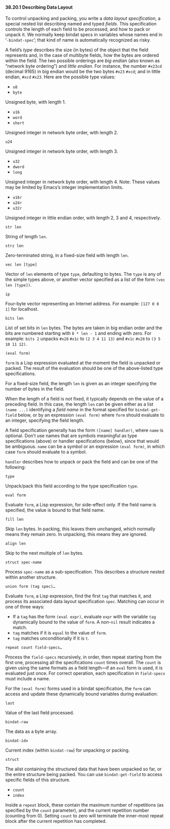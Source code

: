 

#### 38.20.1 Describing Data Layout

To control unpacking and packing, you write a *data layout specification*, a special nested list describing named and typed *fields*. This specification controls the length of each field to be processed, and how to pack or unpack it. We normally keep bindat specs in variables whose names end in ‘`-bindat-spec`’; that kind of name is automatically recognized as risky.

A field’s *type* describes the size (in bytes) of the object that the field represents and, in the case of multibyte fields, how the bytes are ordered within the field. The two possible orderings are *big endian* (also known as “network byte ordering”) and *little endian*. For instance, the number `#x23cd` (decimal 9165) in big endian would be the two bytes `#x23` `#xcd`; and in little endian, `#xcd` `#x23`. Here are the possible type values:

*   `u8`
*   `byte`

Unsigned byte, with length 1.

*   `u16`
*   `word`
*   `short`

Unsigned integer in network byte order, with length 2.

`u24`

Unsigned integer in network byte order, with length 3.

*   `u32`
*   `dword`
*   `long`

Unsigned integer in network byte order, with length 4. Note: These values may be limited by Emacs’s integer implementation limits.

*   `u16r`
*   `u24r`
*   `u32r`

Unsigned integer in little endian order, with length 2, 3 and 4, respectively.

`str len`

String of length `len`.

`strz len`

Zero-terminated string, in a fixed-size field with length `len`.

`vec len [type]`

Vector of `len` elements of type `type`, defaulting to bytes. The `type` is any of the simple types above, or another vector specified as a list of the form `(vec len [type])`.

`ip`

Four-byte vector representing an Internet address. For example: `[127 0 0 1]` for localhost.

`bits len`

List of set bits in `len` bytes. The bytes are taken in big endian order and the bits are numbered starting with `8 * len - 1` and ending with zero. For example: `bits 2` unpacks `#x28` `#x1c` to `(2 3 4 11 13)` and `#x1c` `#x28` to `(3 5 10 11 12)`.

`(eval form)`

`form` is a Lisp expression evaluated at the moment the field is unpacked or packed. The result of the evaluation should be one of the above-listed type specifications.

For a fixed-size field, the length `len` is given as an integer specifying the number of bytes in the field.

When the length of a field is not fixed, it typically depends on the value of a preceding field. In this case, the length `len` can be given either as a list `(name ...)` identifying a *field name* in the format specified for `bindat-get-field` below, or by an expression `(eval form)` where `form` should evaluate to an integer, specifying the field length.

A field specification generally has the form `([name] handler)`, where `name` is optional. Don’t use names that are symbols meaningful as type specifications (above) or handler specifications (below), since that would be ambiguous. `name` can be a symbol or an expression `(eval form)`, in which case `form` should evaluate to a symbol.

`handler` describes how to unpack or pack the field and can be one of the following:

`type`

Unpack/pack this field according to the type specification `type`.

`eval form`

Evaluate `form`, a Lisp expression, for side-effect only. If the field name is specified, the value is bound to that field name.

`fill len`

Skip `len` bytes. In packing, this leaves them unchanged, which normally means they remain zero. In unpacking, this means they are ignored.

`align len`

Skip to the next multiple of `len` bytes.

`struct spec-name`

Process `spec-name` as a sub-specification. This describes a structure nested within another structure.

`union form (tag spec)…`

Evaluate `form`, a Lisp expression, find the first `tag` that matches it, and process its associated data layout specification `spec`. Matching can occur in one of three ways:

*   If a `tag` has the form `(eval expr)`, evaluate `expr` with the variable `tag` dynamically bound to the value of `form`. A non-`nil` result indicates a match.
*   `tag` matches if it is `equal` to the value of `form`.
*   `tag` matches unconditionally if it is `t`.

`repeat count field-specs…`

Process the `field-specs` recursively, in order, then repeat starting from the first one, processing all the specifications `count` times overall. The `count` is given using the same formats as a field length—if an `eval` form is used, it is evaluated just once. For correct operation, each specification in `field-specs` must include a name.

For the `(eval form)` forms used in a bindat specification, the `form` can access and update these dynamically bound variables during evaluation:

`last`

Value of the last field processed.

`bindat-raw`

The data as a byte array.

`bindat-idx`

Current index (within `bindat-raw`) for unpacking or packing.

`struct`

The alist containing the structured data that have been unpacked so far, or the entire structure being packed. You can use `bindat-get-field` to access specific fields of this structure.

*   `count`
*   `index`

Inside a `repeat` block, these contain the maximum number of repetitions (as specified by the `count` parameter), and the current repetition number (counting from 0). Setting `count` to zero will terminate the inner-most repeat block after the current repetition has completed.
